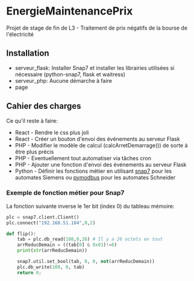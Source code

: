 
# EnergieMaintenancePrix

Projet de stage de fin de L3 - Traitement de prix négatifs de la bourse de l'électricité

## Installation

- serveur_flask: Installer Snap7 et installer les librairies utilisées si nécessaire (python-snap7, flask et waitress)
- serveur_php: Aucune démarche à faire
- page

## Cahier des charges

Ce qu'il reste à faire:
- React - Rendre le css plus joli
- React - Créer un bouton d'envoi des événements au serveur Flask
- PHP - Modifier le modèle de calcul (calcArretDemarrage()) de sorte à être plus précis
- PHP - Eventuellement tout automatiser via tâches cron
- PHP - Ajouter une fonction d'envoi des événements au serveur Flask
- Python - Définir les fonctions métier en utilisant [snap7](https://www.solisplc.com/tutorials/introduction-to-snap7-integration-into-siemens-tia-portal#memory-access-instructions) pour les automates Siemens ou [pymodbus](https://stackoverflow.com/questions/31912493/how-to-write-to-plc-input-registers-using-pymodbus) pour les automates Schneider

### Exemple de fonction métier pour Snap7

La fonction suivante inverse le 1er bit (index 0) du tableau mémoire:
```py
plc = snap7.client.Client()
plc.connect("192.168.51.104",0,2)

def flip():
    tab = plc.db_read(108,0,26) # Il y a 26 octets en tout
    arrReducDemain = ((tab[0] & 0x01)!=0)
    print(str(arrReducDemain))

    snap7.util.set_bool(tab, 0, 0, not(arrReducDemain))
    plc.db_write(108, 0, tab)
    return 0;
```

